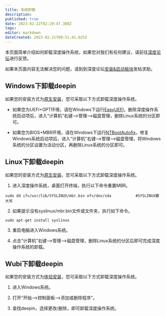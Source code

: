 ```yaml
---
title: 系统卸载
description: 
published: true
date: 2023-02-22T02:29:47.388Z
tags: 
editor: markdown
dateCreated: 2023-02-21T09:51:41.025Z
---
```


本页面简单介绍如何卸载深度操作系统，如果您对我们有任何建议，请前往[深度论坛](bbs.deepin.org)进行反馈。

如果本页面内容无法解决您的问题，请到到深度论坛[安装&启动板块](http://bbs.deepin.org/forum.php?mod=forumdisplay&fid=25)发帖求助。

## Windows下卸载deepin

如果您的安装方式为[原生安装](原生安装)，您可采取以下方式卸载深度操作系统。

* 如果您为UEFI+GPT环境，请在Windows下运行[EasyUEFI](http://www.easyuefi.com/index-cn.html)，删除深度操作系统启动项后，进入“计算机”右键–>管理–>磁盘管理，删除Linux系统的分区即可。

* 如果您为BIOS+MBR环境，请在Windows下运行[NTBootAutofix](http://pan.baidu.com/s/1c0T9tOO)，修复Windows系统启动项后，进入“计算机”右键–>管理–>磁盘管理，将Windows系统的分区设置为活动分区，再删除Linux系统的分区即可。

## Linux下卸载deepin

如果您的安装方式为[原生安装](原生安装)，您可采取以下方式卸载深度操作系统。

1. 进入深度操作系统，桌面打开终端，执行以下命令重置MBR。

 `sudo dd if=/usr/lib/SYSLINUX/mbr.bin of=/dev/sda           #SYSLINUX要大写`

2. 如果提示没有syslinux/mbr.bin文件或文件夹，执行如下命令。

 `sudo apt-get install syslinux`

3. 重启电脑进入Windows系统。

4. 点击“计算机”右键–>管理–>磁盘管理，删除Linux系统的分区后即可完成深度操作系统的卸载。

## Wubi下卸载deepin

如果您的安装方式为[体验安装](体验安装)，您可采取以下方式卸载深度操作系统。

1. 进入Windows系统。

2. 打开“开始–>控制面板–>添加或删除程序”。

3. 查找deepin，选择更改/删除，即可卸载深度操作系统。

